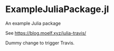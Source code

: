 # ExampleJuliaPackage.jl
An example Julia package

See https://blog.moelf.xyz/julia-travis/

Dummy change to trigger Travis.